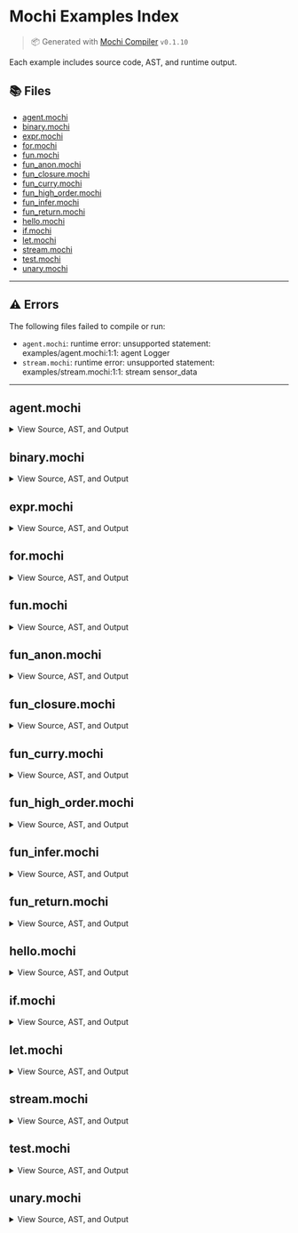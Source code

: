 # Mochi Examples Index

> 📦 Generated with [Mochi Compiler](https://github.com/mochi-lang/mochi) `v0.1.10`

Each example includes source code, AST, and runtime output.

## 📚 Files

- [agent.mochi](#agent)
- [binary.mochi](#binary)
- [expr.mochi](#expr)
- [for.mochi](#for)
- [fun.mochi](#fun)
- [fun_anon.mochi](#fun-anon)
- [fun_closure.mochi](#fun-closure)
- [fun_curry.mochi](#fun-curry)
- [fun_high_order.mochi](#fun-high-order)
- [fun_infer.mochi](#fun-infer)
- [fun_return.mochi](#fun-return)
- [hello.mochi](#hello)
- [if.mochi](#if)
- [let.mochi](#let)
- [stream.mochi](#stream)
- [test.mochi](#test)
- [unary.mochi](#unary)

---
## ⚠️ Errors

The following files failed to compile or run:

- `agent.mochi`: runtime error: unsupported statement: examples/agent.mochi:1:1: agent Logger
- `stream.mochi`: runtime error: unsupported statement: examples/stream.mochi:1:1: stream sensor_data

---


## agent.mochi

<details>
<summary>View Source, AST, and Output</summary>

#### 📄 Source
```mochi
agent Logger {
  let count: int = 0

  on sensor_data as e {
    count = count + 1
    print("Received event:", e, "Total:", count)
  }

  intent greet(name: string): string {
    return "Hello, " + name
  }
}
```

#### 🌲 AST
```lisp
(program
  (agent Logger
    (let count (type int) (int 0))
    (on sensor_data
      (assign count
        (binary "+" (selector count) (int 1))
      )
      (exprstmt
        (call print (string "Received event:") (selector e) (string "Total:") (selector count))
      )
    )
    (intent greet
      (param name (type string))
      (type string)
      (return
        (binary "+" (string "Hello, ") (selector name))
      )
    )
  )
)
```
#### ▶️ Output
```text
💥 Runtime Error

  → unsupported statement: examples/agent.mochi:1:1: agent Logger
```
</details>

## binary.mochi

<details>
<summary>View Source, AST, and Output</summary>

#### 📄 Source
```mochi
// Arithmetic operations
let add = 2 + 3
let sub = 7 - 4
let mul = 5 * 2
let div = 8 / 2

print("add:", add)
print("sub:", sub)
print("mul:", mul)
print("div:", div)

// Comparison operations (numbers)
let eq = 10 == 10
let neq = 10 != 5
let lt = 3 < 5
let lte = 5 <= 5
let gt = 7 > 3
let gte = 6 >= 6

print("eq:", eq)
print("neq:", neq)
print("lt:", lt)
print("lte:", lte)
print("gt:", gt)
print("gte:", gte)

// String comparisons
let sa = "hello"
let sb = "hello"
let sc = "world"

print("str_eq:", sa == sb)
print("str_neq:", sa != sc)
print("str_concat:", sa + " " + sc)

// Boolean comparisons
let ba = true
let bb = false

print("bool_eq:", ba == ba)
print("bool_neq:", ba != bb)
```

#### 🌲 AST
```lisp
(program
  (let add
    (binary "+" (int 2) (int 3))
  )
  (let sub
    (binary - (int 7) (int 4))
  )
  (let mul
    (binary "*" (int 5) (int 2))
  )
  (let div
    (binary "/" (int 8) (int 2))
  )
  (exprstmt
    (call print (string "add:") (selector add))
  )
  (exprstmt
    (call print (string "sub:") (selector sub))
  )
  (exprstmt
    (call print (string "mul:") (selector mul))
  )
  (exprstmt
    (call print (string "div:") (selector div))
  )
  (let eq
    (binary "==" (int 10) (int 10))
  )
  (let neq
    (binary "!=" (int 10) (int 5))
  )
  (let lt
    (binary "<" (int 3) (int 5))
  )
  (let lte
    (binary "<=" (int 5) (int 5))
  )
  (let gt
    (binary ">" (int 7) (int 3))
  )
  (let gte
    (binary ">=" (int 6) (int 6))
  )
  (exprstmt
    (call print (string "eq:") (selector eq))
  )
  (exprstmt
    (call print (string "neq:") (selector neq))
  )
  (exprstmt
    (call print (string "lt:") (selector lt))
  )
  (exprstmt
    (call print (string "lte:") (selector lte))
  )
  (exprstmt
    (call print (string "gt:") (selector gt))
  )
  (exprstmt
    (call print (string "gte:") (selector gte))
  )
  (let sa (string hello))
  (let sb (string hello))
  (let sc (string world))
  (exprstmt
    (call print
      (string "str_eq:")
      (binary "==" (selector sa) (selector sb))
    )
  )
  (exprstmt
    (call print
      (string "str_neq:")
      (binary "!=" (selector sa) (selector sc))
    )
  )
  (exprstmt
    (call print
      (string "str_concat:")
      (binary "+"
        (binary "+" (selector sa) (string " "))
        (selector sc)
      )
    )
  )
  (let ba (bool true))
  (let bb (bool false))
  (exprstmt
    (call print
      (string "bool_eq:")
      (binary "==" (selector ba) (selector ba))
    )
  )
  (exprstmt
    (call print
      (string "bool_neq:")
      (binary "!=" (selector ba) (selector bb))
    )
  )
)
```
#### ▶️ Output
```text
add: 5
sub: 3
mul: 10
div: 4
eq: true
neq: true
lt: true
lte: true
gt: true
gte: true
str_eq: true
str_neq: true
str_concat: hello world
bool_eq: true
bool_neq: true
```
</details>

## expr.mochi

<details>
<summary>View Source, AST, and Output</summary>

#### 📄 Source
```mochi
// Basic precedence: * before +
let a = 3 + 4 * 2        // 3 + (4 * 2) = 11
let b = (3 + 4) * 2      // (3 + 4) * 2 = 14

// Mix of +, -, *, /
let c = 10 - 2 * 3 + 4   // 10 - (2 * 3) + 4 = 10 - 6 + 4 = 8
let d = (10 - 2) * (3 + 4) // 8 * 7 = 56

// Pure float expression (int + float is not supported)
let e = 5.0 + 2.5 * 2.0      // 5.0 + 5.0 = 10.0

// Nested parentheses
let f = ((1 + 2) * (3 + 4)) / 7 // (3 * 7) / 7 = 3

print("a =", a)
print("b =", b)
print("c =", c)
print("d =", d)
print("e =", e)
print("f =", f)
```

#### 🌲 AST
```lisp
(program
  (let a
    (binary "+"
      (int 3)
      (binary "*" (int 4) (int 2))
    )
  )
  (let b
    (binary "*"
      (group
        (binary "+" (int 3) (int 4))
      )
      (int 2)
    )
  )
  (let c
    (binary "+"
      (binary -
        (int 10)
        (binary "*" (int 2) (int 3))
      )
      (int 4)
    )
  )
  (let d
    (binary "*"
      (group
        (binary - (int 10) (int 2))
      )
      (group
        (binary "+" (int 3) (int 4))
      )
    )
  )
  (let e
    (binary "+"
      (float 5.0)
      (binary "*" (float 2.5) (float 2.0))
    )
  )
  (let f
    (binary "/"
      (group
        (binary "*"
          (group
            (binary "+" (int 1) (int 2))
          )
          (group
            (binary "+" (int 3) (int 4))
          )
        )
      )
      (int 7)
    )
  )
  (exprstmt
    (call print (string "a =") (selector a))
  )
  (exprstmt
    (call print (string "b =") (selector b))
  )
  (exprstmt
    (call print (string "c =") (selector c))
  )
  (exprstmt
    (call print (string "d =") (selector d))
  )
  (exprstmt
    (call print (string "e =") (selector e))
  )
  (exprstmt
    (call print (string "f =") (selector f))
  )
)
```
#### ▶️ Output
```text
a = 11
b = 14
c = 8
d = 56
e = 10
f = 3
```
</details>

## for.mochi

<details>
<summary>View Source, AST, and Output</summary>

#### 📄 Source
```mochi
// Basic for loop from 0 to 4
for i in 0..5 {
  print("i =", i)
}

// Sum from 1 to 10
let sum = 0
for x in 1..11 {
  sum = sum + x
}
print("Sum =", sum)
```

#### 🌲 AST
```lisp
(program
  (for i
    (range (int 0) (int 5))
    (block
      (exprstmt
        (call print (string "i =") (selector i))
      )
    )
  )
  (let sum (int 0))
  (for x
    (range (int 1) (int 11))
    (block
      (assign sum
        (binary "+" (selector sum) (selector x))
      )
    )
  )
  (exprstmt
    (call print (string "Sum =") (selector sum))
  )
)
```
#### ▶️ Output
```text
i = 0
i = 1
i = 2
i = 3
i = 4
Sum = 55
```
</details>

## fun.mochi

<details>
<summary>View Source, AST, and Output</summary>

#### 📄 Source
```mochi
// --- Basic Setup ---
let name: string = "Mochi"

// Simple function with return value
fun greet(name: string): string {
  return "Hello, " + name
}

print(greet(name))  // Hello, Mochi

// --- Closure: makeAdder returns a function that captures `n` ---
fun makeAdder(n: int): fun(int): int {
  return fun(x: int): int => x + n
}

let add10: fun(int): int = makeAdder(10)
print(add10(5))   // 15

// --- Currying a multi-arg function ---
fun add(a: int, b: int, c: int): int {
  return a + b + c
}

let step1: fun(int): fun(int): int = add(1)
let step2: fun(int): int = step1(2)
let result: int = step2(3)

print(result)  // 1 + 2 + 3 = 6

// --- Higher-order function: accepts function and value ---
fun apply(f: fun(int): int, x: int): int {
  return f(x)
}

let square: fun(int): int = fun(x: int): int => x * x
print(apply(square, 6))  // 36

// --- Function expression as return value ---
fun always42(): fun(): int {
  return fun(): int => 42
}

let f: fun(): int = always42()
print(f())  // 42
```

#### 🌲 AST
```lisp
(program
  (let name (type string) (string Mochi))
  (fun greet
    (param name (type string))
    (type string)
    (return
      (binary "+" (string "Hello, ") (selector name))
    )
  )
  (exprstmt
    (call print
      (call greet (selector name))
    )
  )
  (fun makeAdder
    (param n (type int))
    (typefun (type int) (type int))
    (return
      (funexpr
        (param x (type int))
        (type int)
        (binary "+" (selector x) (selector n))
      )
    )
  )
  (let add10
    (typefun (type int) (type int))
    (call makeAdder (int 10))
  )
  (exprstmt
    (call print
      (call add10 (int 5))
    )
  )
  (fun add
    (param a (type int))
    (param b (type int))
    (param c (type int))
    (type int)
    (return
      (binary "+"
        (binary "+" (selector a) (selector b))
        (selector c)
      )
    )
  )
  (let step1
    (typefun
      (type int)
      (typefun (type int) (type int))
    )
    (call add (int 1))
  )
  (let step2
    (typefun (type int) (type int))
    (call step1 (int 2))
  )
  (let result
    (type int)
    (call step2 (int 3))
  )
  (exprstmt
    (call print (selector result))
  )
  (fun apply
    (param f
      (typefun (type int) (type int))
    )
    (param x (type int))
    (type int)
    (return
      (call f (selector x))
    )
  )
  (let square
    (typefun (type int) (type int))
    (funexpr
      (param x (type int))
      (type int)
      (binary "*" (selector x) (selector x))
    )
  )
  (exprstmt
    (call print
      (call apply (selector square) (int 6))
    )
  )
  (fun always42
    (typefun (type int))
    (return
      (funexpr (type int) (int 42))
    )
  )
  (let f
    (typefun (type int))
    (call always42)
  )
  (exprstmt
    (call print (call f))
  )
)
```
#### ▶️ Output
```text
Hello, Mochi
15
6
36
42
```
</details>

## fun_anon.mochi

<details>
<summary>View Source, AST, and Output</summary>

#### 📄 Source
```mochi
let square = fun(x: int): int => x * x
print(square(6)) // 36
```

#### 🌲 AST
```lisp
(program
  (let square
    (funexpr
      (param x (type int))
      (type int)
      (binary "*" (selector x) (selector x))
    )
  )
  (exprstmt
    (call print
      (call square (int 6))
    )
  )
)
```
#### ▶️ Output
```text
36
```
</details>

## fun_closure.mochi

<details>
<summary>View Source, AST, and Output</summary>

#### 📄 Source
```mochi
// --- Closure: makeAdder returns a function that captures `n` ---
fun makeAdder(n: int): fun(int): int {
  return fun(x: int): int => x + n
}

let add10 = makeAdder(10)
print(add10(5))   // 15
```

#### 🌲 AST
```lisp
(program
  (fun makeAdder
    (param n (type int))
    (typefun (type int) (type int))
    (return
      (funexpr
        (param x (type int))
        (type int)
        (binary "+" (selector x) (selector n))
      )
    )
  )
  (let add10
    (call makeAdder (int 10))
  )
  (exprstmt
    (call print
      (call add10 (int 5))
    )
  )
)
```
#### ▶️ Output
```text
15
```
</details>

## fun_curry.mochi

<details>
<summary>View Source, AST, and Output</summary>

#### 📄 Source
```mochi
fun add(a: int, b: int, c: int): int {
    return a + b + c
}

let step1 = add(1)
let step2 = step1(2)
let result = step2(3)

print(result)  // 1 + 2 + 3 = 6
```

#### 🌲 AST
```lisp
(program
  (fun add
    (param a (type int))
    (param b (type int))
    (param c (type int))
    (type int)
    (return
      (binary "+"
        (binary "+" (selector a) (selector b))
        (selector c)
      )
    )
  )
  (let step1
    (call add (int 1))
  )
  (let step2
    (call step1 (int 2))
  )
  (let result
    (call step2 (int 3))
  )
  (exprstmt
    (call print (selector result))
  )
)
```
#### ▶️ Output
```text
6
```
</details>

## fun_high_order.mochi

<details>
<summary>View Source, AST, and Output</summary>

#### 📄 Source
```mochi
// --- Higher-order function: accepts function and value ---
fun apply_twice(f: fun(int): int, x: int): int {
  return f(f(x))
}

let square = fun(x: int): int => x * x
print(apply_twice(square, 6)) // 36 * 36 = 1296
```

#### 🌲 AST
```lisp
(program
  (fun apply_twice
    (param f
      (typefun (type int) (type int))
    )
    (param x (type int))
    (type int)
    (return
      (call f
        (call f (selector x))
      )
    )
  )
  (let square
    (funexpr
      (param x (type int))
      (type int)
      (binary "*" (selector x) (selector x))
    )
  )
  (exprstmt
    (call print
      (call apply_twice (selector square) (int 6))
    )
  )
)
```
#### ▶️ Output
```text
1296
```
</details>

## fun_infer.mochi

<details>
<summary>View Source, AST, and Output</summary>

#### 📄 Source
```mochi
// --- Basic Setup ---
let name = "Mochi"

// Simple function
fun greet(name: string): string {
  return "Hello, " + name
}

print(greet(name))  // Hello, Mochi

// --- Closure that captures a variable ---
fun makeAdder(n: int): fun(int): int {
  return fun(x: int): int => x + n
}

let add10 = makeAdder(10)
print(add10(5))   // 15

// --- Currying a multi-arg function ---
fun add(a: int, b: int, c: int): int {
  return a + b + c
}

let step1 = add(1)
let step2 = step1(2)
let result = step2(3)

print(result)  // 1 + 2 + 3 = 6

// --- Higher-order function ---
fun apply(f: fun(int): int, x: int): int {
  return f(x)
}

let square = fun(x:int):int => x * x
print(apply(square, 6))  // 36

// --- Function returning a constant function ---
fun always42(): fun(): int {
  return fun() => 42
}

let f = always42()
print(f())  // 42
```

#### 🌲 AST
```lisp
(program
  (let name (string Mochi))
  (fun greet
    (param name (type string))
    (type string)
    (return
      (binary "+" (string "Hello, ") (selector name))
    )
  )
  (exprstmt
    (call print
      (call greet (selector name))
    )
  )
  (fun makeAdder
    (param n (type int))
    (typefun (type int) (type int))
    (return
      (funexpr
        (param x (type int))
        (type int)
        (binary "+" (selector x) (selector n))
      )
    )
  )
  (let add10
    (call makeAdder (int 10))
  )
  (exprstmt
    (call print
      (call add10 (int 5))
    )
  )
  (fun add
    (param a (type int))
    (param b (type int))
    (param c (type int))
    (type int)
    (return
      (binary "+"
        (binary "+" (selector a) (selector b))
        (selector c)
      )
    )
  )
  (let step1
    (call add (int 1))
  )
  (let step2
    (call step1 (int 2))
  )
  (let result
    (call step2 (int 3))
  )
  (exprstmt
    (call print (selector result))
  )
  (fun apply
    (param f
      (typefun (type int) (type int))
    )
    (param x (type int))
    (type int)
    (return
      (call f (selector x))
    )
  )
  (let square
    (funexpr
      (param x (type int))
      (type int)
      (binary "*" (selector x) (selector x))
    )
  )
  (exprstmt
    (call print
      (call apply (selector square) (int 6))
    )
  )
  (fun always42
    (typefun (type int))
    (return
      (funexpr (int 42))
    )
  )
  (let f (call always42))
  (exprstmt
    (call print (call f))
  )
)
```
#### ▶️ Output
```text
Hello, Mochi
15
6
36
42
```
</details>

## fun_return.mochi

<details>
<summary>View Source, AST, and Output</summary>

#### 📄 Source
```mochi
// --- Function expression as return value ---
fun always42(): fun(): int {
  return fun(): int => 42
}

let f = always42()
print(f())  // 42
```

#### 🌲 AST
```lisp
(program
  (fun always42
    (typefun (type int))
    (return
      (funexpr (type int) (int 42))
    )
  )
  (let f (call always42))
  (exprstmt
    (call print (call f))
  )
)
```
#### ▶️ Output
```text
42
```
</details>

## hello.mochi

<details>
<summary>View Source, AST, and Output</summary>

#### 📄 Source
```mochi
print("Hello, world")
```

#### 🌲 AST
```lisp
(program
  (exprstmt
    (call print (string "Hello, world"))
  )
)
```
#### ▶️ Output
```text
Hello, world
```
</details>

## if.mochi

<details>
<summary>View Source, AST, and Output</summary>

#### 📄 Source
```mochi
let age = 20

if age >= 18 {
  print("You are an adult.")
} else {
  print("You are a minor.")
}

// Nested if
let score = 85

if score >= 90 {
  print("Grade: A")
} else if score >= 80 {
  print("Grade: B")
} else {
  print("Grade: C or lower")
}
```

#### 🌲 AST
```lisp
(program
  (let age (int 20))
  (if
    (binary ">=" (selector age) (int 18))
    (block
      (exprstmt
        (call print (string "You are an adult."))
      )
    )
    (block
      (exprstmt
        (call print (string "You are a minor."))
      )
    )
  )
  (let score (int 85))
  (if
    (binary ">=" (selector score) (int 90))
    (block
      (exprstmt
        (call print (string "Grade: A"))
      )
    )
    (if
      (binary ">=" (selector score) (int 80))
      (block
        (exprstmt
          (call print (string "Grade: B"))
        )
      )
      (block
        (exprstmt
          (call print (string "Grade: C or lower"))
        )
      )
    )
  )
)
```
#### ▶️ Output
```text
You are an adult.
Grade: B
```
</details>

## let.mochi

<details>
<summary>View Source, AST, and Output</summary>

#### 📄 Source
```mochi
let x = 42
let name: string = "Mochi"
print(x)
print(name)
```

#### 🌲 AST
```lisp
(program
  (let x (int 42))
  (let name (type string) (string Mochi))
  (exprstmt
    (call print (selector x))
  )
  (exprstmt
    (call print (selector name))
  )
)
```
#### ▶️ Output
```text
42
Mochi
```
</details>

## stream.mochi

<details>
<summary>View Source, AST, and Output</summary>

#### 📄 Source
```mochi
stream sensor_data {
  device: string
  payload: {
    temperature: float
    humidity: float
  }
  timestamp: time
}

// on sensor_data as e {
//   print("Temp:", e.payload.temperature, "Humidity:", e.payload.humidity)
// }
```

#### 🌲 AST
```lisp
(program
  (stream sensor_data
    (field "device:string")
    (field "payload:" (field "temperature:float") (field "humidity:float"))
    (field "timestamp:time")
  )
)
```
#### ▶️ Output
```text
💥 Runtime Error

  → unsupported statement: examples/stream.mochi:1:1: stream sensor_data
```
</details>

## test.mochi

<details>
<summary>View Source, AST, and Output</summary>

#### 📄 Source
```mochi
// examples/test.mochi

test "basic arithmetic" {
  expect 1 + 2 == 3
  expect 10 - 4 == 6
  expect 2 * 3 == 6
  expect 8 / 2 == 4
}

test "equality and comparison" {
  expect 5 == 5
  expect 3 != 4
  expect 2 < 5
  expect 6 >= 6
  expect 9 > 3
}

test "let bindings" {
  let x = 42
  expect x == 42

  let y = x + 1
  expect y == 43
}

fun square(n: int): int {
  return n * n
}

test "function definitions and calls" {
  expect square(3) == 9
  expect square(5) == 25
}

fun make_adder(n: int): fun(int): int {
  return fun(x: int): int => x + n
}

test "closures and partial application" {
  let add10 = make_adder(10)
  expect add10(5) == 15
  expect add10(0) == 10
}

fun classify(n: int): string {
  if n < 0 {
    return "negative"
  } else if n == 0 {
    return "zero"
  } else {
    return "positive"
  }
}

test "if/else logic" {
  expect classify(-1) == "negative"
  expect classify(0) == "zero"
  expect classify(1) == "positive"
}

test "for loop and accumulation" {
  let sum = 0
  for i in 1..5 {
    sum = sum + i
  }

  // 1 + 2 + 3 + 4 = 10
  expect sum == 10
}
```

#### 🌲 AST
```lisp
(program
  (test "basic arithmetic"
    (expect
      (binary "=="
        (binary "+" (int 1) (int 2))
        (int 3)
      )
    )
    (expect
      (binary "=="
        (binary - (int 10) (int 4))
        (int 6)
      )
    )
    (expect
      (binary "=="
        (binary "*" (int 2) (int 3))
        (int 6)
      )
    )
    (expect
      (binary "=="
        (binary "/" (int 8) (int 2))
        (int 4)
      )
    )
  )
  (test "equality and comparison"
    (expect
      (binary "==" (int 5) (int 5))
    )
    (expect
      (binary "!=" (int 3) (int 4))
    )
    (expect
      (binary "<" (int 2) (int 5))
    )
    (expect
      (binary ">=" (int 6) (int 6))
    )
    (expect
      (binary ">" (int 9) (int 3))
    )
  )
  (test "let bindings"
    (let x (int 42))
    (expect
      (binary "==" (selector x) (int 42))
    )
    (let y
      (binary "+" (selector x) (int 1))
    )
    (expect
      (binary "==" (selector y) (int 43))
    )
  )
  (fun square
    (param n (type int))
    (type int)
    (return
      (binary "*" (selector n) (selector n))
    )
  )
  (test "function definitions and calls"
    (expect
      (binary "=="
        (call square (int 3))
        (int 9)
      )
    )
    (expect
      (binary "=="
        (call square (int 5))
        (int 25)
      )
    )
  )
  (fun make_adder
    (param n (type int))
    (typefun (type int) (type int))
    (return
      (funexpr
        (param x (type int))
        (type int)
        (binary "+" (selector x) (selector n))
      )
    )
  )
  (test "closures and partial application"
    (let add10
      (call make_adder (int 10))
    )
    (expect
      (binary "=="
        (call add10 (int 5))
        (int 15)
      )
    )
    (expect
      (binary "=="
        (call add10 (int 0))
        (int 10)
      )
    )
  )
  (fun classify
    (param n (type int))
    (type string)
    (if
      (binary "<" (selector n) (int 0))
      (block
        (return (string negative))
      )
      (if
        (binary "==" (selector n) (int 0))
        (block
          (return (string zero))
        )
        (block
          (return (string positive))
        )
      )
    )
  )
  (test "if/else logic"
    (expect
      (binary "=="
        (call classify
          (unary - (int 1))
        )
        (string negative)
      )
    )
    (expect
      (binary "=="
        (call classify (int 0))
        (string zero)
      )
    )
    (expect
      (binary "=="
        (call classify (int 1))
        (string positive)
      )
    )
  )
  (test "for loop and accumulation"
    (let sum (int 0))
    (for i
      (range (int 1) (int 5))
      (block
        (assign sum
          (binary "+" (selector sum) (selector i))
        )
      )
    )
    (expect
      (binary "==" (selector sum) (int 10))
    )
  )
)
```
#### ▶️ Output
```text
```
</details>

## unary.mochi

<details>
<summary>View Source, AST, and Output</summary>

#### 📄 Source
```mochi
// Basic unary negation and boolean not
let x = -5
let y = !true

// Double negation and double not
let a = -(-10)          // 10
let b = !false          // true
let c = !!true          // true

// Nested expressions with unary
let d = -(3 + 2)        // -5
let e = !((2 < 3) == true)  // !(true == true) => !true => false

print("x =", x)
print("y =", y)
print("a =", a)
print("b =", b)
print("c =", c)
print("d =", d)
print("e =", e)
```

#### 🌲 AST
```lisp
(program
  (let x
    (unary - (int 5))
  )
  (let y
    (unary "!" (bool true))
  )
  (let a
    (unary -
      (group
        (unary - (int 10))
      )
    )
  )
  (let b
    (unary "!" (bool false))
  )
  (let c
    (unary "!"
      (unary "!" (bool true))
    )
  )
  (let d
    (unary -
      (group
        (binary "+" (int 3) (int 2))
      )
    )
  )
  (let e
    (unary "!"
      (group
        (binary "=="
          (group
            (binary "<" (int 2) (int 3))
          )
          (bool true)
        )
      )
    )
  )
  (exprstmt
    (call print (string "x =") (selector x))
  )
  (exprstmt
    (call print (string "y =") (selector y))
  )
  (exprstmt
    (call print (string "a =") (selector a))
  )
  (exprstmt
    (call print (string "b =") (selector b))
  )
  (exprstmt
    (call print (string "c =") (selector c))
  )
  (exprstmt
    (call print (string "d =") (selector d))
  )
  (exprstmt
    (call print (string "e =") (selector e))
  )
)
```
#### ▶️ Output
```text
x = -5
y = false
a = 10
b = true
c = true
d = -5
e = false
```
</details>
